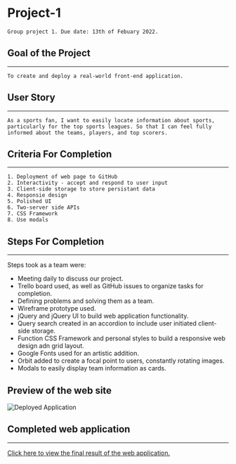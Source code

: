 # Project-1
```
Group project 1. Due date: 13th of Febuary 2022.
```

## Goal of the Project
***
```
To create and deploy a real-world front-end application.
```

## User Story
***
```
As a sports fan, I want to easily locate information about sports, particularly for the top sports leagues. So that I can feel fully informed about the teams, players, and top scorers. 
```

## Criteria For Completion
***
```
1. Deployment of web page to GitHub
2. Interactivity - accept and respond to user input
3. Client-side storage to store persistant data
4. Responsie design
5. Polished UI
6. Two-server side APIs
7. CSS Framework
8. Use modals
```

## Steps For Completion
***
Steps took as a team were: 
- Meeting daily to discuss our project. 
- Trello board used, as well as GitHub issues to organize tasks for completion. 
- Defining problems and solving them as a team.
- Wireframe prototype used. 
- jQuery and jQuery UI to build web application functionality. 
- Query search created in an accordion to include user initiated client-side storage.
- Function CSS Framework and personal styles to build a responsive web design adn grid layout.
- Google Fonts used for an artistic addition.
- Orbit added to create a focal point to users, constantly rotating images.
- Modals to easily display team information as cards.



## Preview of the web site
![Deployed Application](https://github.com/KaitlynSkinner/?raw=true)

## Completed web application
***
[Click here to view the final result of the web application.](https://kaitlynskinner.github.io/Project-1/)
